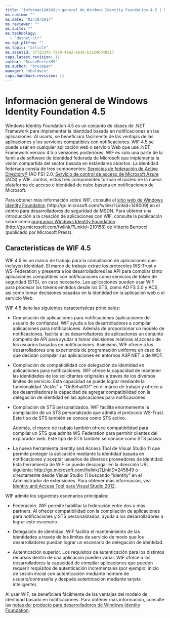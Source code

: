 ```yaml
---
title: "Informaci&#243;n general de Windows Identity Foundation 4.5 | Microsoft Docs"
ms.custom: ""
ms.date: "03/30/2017"
ms.reviewer: ""
ms.suite: ""
ms.technology: 
  - "dotnet-clr"
ms.tgt_pltfrm: ""
ms.topic: "article"
ms.assetid: 5f723345-7270-49e2-b638-b3a34bd40517
caps.latest.revision: 11
author: "BrucePerlerMS"
ms.author: "bruceper"
manager: "mbaldwin"
caps.handback.revision: 11
---
```

# Informaci&#243;n general de Windows Identity Foundation 4.5
Windows Identity Foundation 4.5 es un conjunto de clases de .NET Framework para implementar la identidad basada en notificaciones en las aplicaciones.  Al usarlo, se beneficiará fácilmente de las ventajas de las aplicaciones y los servicios compatibles con notificaciones.  WIF 4.5 se puede usar en cualquier aplicación web o servicio Web que use .NET Framework versión 4.5 o versiones posteriores.  WIF es solo una parte de la familia de software de identidad federada de Microsoft que implementa la visión compartida del sector basada en estándares abiertos.  La identidad federada consta de tres componentes: [Servicios de federación de Active Directory®](http://go.microsoft.com/fwlink/?LinkID=247516) \(AD FS\) 2.0, [Servicio de control de acceso de Microsoft Azure](http://go.microsoft.com/fwlink/?LinkID=247517) \(ACS\) y WIF.  Juntos, estos tres componentes forman el núcleo de la nueva plataforma de acceso e identidad de nube basada en notificaciones de Microsoft.  
  
 Para obtener más información sobre WIF, consulte el [sitio web de Windows Identity Foundation](http://go.microsoft.com/fwlink/?LinkId=149009) \(http:\/\/go.microsoft.com\/fwlink\/?LinkId\=149009\) en el centro para desarrolladores de seguridad de MSDN.  Para obtener una introducción a la creación de aplicaciones con WIF, consulte la publicación sobre cómo [programar Windows Identity Foundation](http://go.microsoft.com/fwlink/?LinkId=210158) \(http:\/\/go.microsoft.com\/fwlink\/?LinkId\=210158\) de Vittorio Bertocci \(publicado por Microsoft Press\).  
  
## Características de WIF 4.5  
 WIF 4.5 es un marco de trabajo para la compilación de aplicaciones que incluyen identidad.  El marco de trabajo extrae los protocolos WS\-Trust y WS\-Federation y presenta a los desarrolladores las API para compilar tanto aplicaciones compatibles con notificaciones como servicios de token de seguridad \(STS\), en caso necesario.  Las aplicaciones pueden usar WIF para procesar los tokens emitidos desde los STS, como AD FS 2.0 y ACS, así como tomar decisiones basadas en la identidad en la aplicación web o el servicio Web.  
  
 WIF 4.5 tiene las siguientes características principales:  
  
-   Compilación de aplicaciones para notificaciones \(aplicaciones de usuario de confianza\).  WIF ayuda a los desarrolladores a compilar aplicaciones para notificaciones.  Además de proporcionar un modelo de notificaciones, facilita a los desarrolladores de aplicaciones un conjunto completo de API para ayudar a tomar decisiones relativas al acceso de los usuarios basadas en notificaciones.  Asimismo, WIF ofrece a los desarrolladores una experiencia de programación uniforme en caso de que decidan compilar sus aplicaciones en entornos ASP.NET o de WCF.  
  
-   Compilación de compatibilidad con delegación de identidad en aplicaciones para notificaciones.  WIF ofrece la capacidad de mantener las identidades de los solicitantes originales a través de los diversos límites de servicio.  Esta capacidad se puede lograr mediante la funcionalidad "ActAs" u "OnBehalfOf" en el marco de trabajo y ofrece a los desarrolladores la capacidad de agregar compatibilidad con la delegación de identidad en las aplicaciones para notificaciones.  
  
-   Compilación de STS personalizados.  WIF facilita enormemente la compilación de un STS personalizado que admita el protocolo WS\-Trust.  Este tipo de STS también se conoce como STS activo.  
  
     Además, el marco de trabajo también ofrece compatibilidad para compilar un STS que admita WS\-Federation para permitir clientes del explorador web.  Este tipo de STS también se conoce como STS pasivo.  
  
-   La nueva herramienta Identity and Access Tool de Visual Studio 11 que permite proteger la aplicación mediante la identidad basada en notificaciones y aceptar usuarios de diversos proveedores de identidad.  Esta herramienta de WIF se puede descargar en la dirección URL siguiente: [http:\/\/go.microsoft.com\/fwlink\/?LinkID\=245849](http://go.microsoft.com/fwlink/?LinkID=245849) o directamente desde Visual Studio 11 buscando “identity” en el Administrador de extensiones.  Para obtener más información, vea [Identity and Access Tool para Visual Studio 2012](../../../docs/framework/security/identity-and-access-tool-for-vs.md).  
  
 WIF admite los siguientes escenarios principales:  
  
-   Federación.  WIF permite habilitar la federación entre dos o más partners.  Al ofrecer compatibilidad con la compilación de aplicaciones para notificaciones y STS personalizados, ayuda a los desarrolladores a lograr este escenario.  
  
-   Delegación de identidad.  WIF facilita el mantenimiento de las identidades a través de los límites de servicio de modo que los desarrolladores puedan lograr un escenario de delegación de identidad.  
  
-   Autenticación superior.  Los requisitos de autenticación para los distintos recursos dentro de una aplicación pueden variar.  WIF ofrece a los desarrolladores la capacidad de compilar aplicaciones que pueden requerir requisitos de autenticación incrementales \(por ejemplo: inicio de sesión inicial con autenticación mediante nombre de usuario\/contraseña y después autenticación mediante tarjeta inteligente\).  
  
 Al usar WIF, se beneficiará fácilmente de las ventajas del modelo de identidad basado en notificaciones.  Para obtener más información, consulte las [notas del producto para desarrolladores de Windows Identity Foundation](http://go.microsoft.com/fwlink/?LinkId=122266).